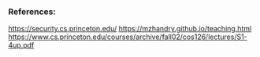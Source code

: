 ### References: 
https://security.cs.princeton.edu/
https://mzhandry.github.io/teaching.html
https://www.cs.princeton.edu/courses/archive/fall02/cos126/lectures/S1-4up.pdf
